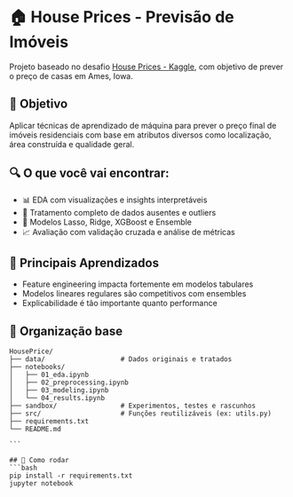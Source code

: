 # 🏠 House Prices - Previsão de Imóveis

Projeto baseado no desafio [House Prices - Kaggle](https://www.kaggle.com/c/house-prices-advanced-regression-techniques), com objetivo de prever o preço de casas em Ames, Iowa.

## 📌 Objetivo
Aplicar técnicas de aprendizado de máquina para prever o preço final de imóveis residenciais com base em atributos diversos como localização, área construída e qualidade geral.

## 🔍 O que você vai encontrar:
- 📊 EDA com visualizações e insights interpretáveis
- 🧼 Tratamento completo de dados ausentes e outliers
- 🧠 Modelos Lasso, Ridge, XGBoost e Ensemble
- 📈 Avaliação com validação cruzada e análise de métricas

## 🧠 Principais Aprendizados
- Feature engineering impacta fortemente em modelos tabulares
- Modelos lineares regulares são competitivos com ensembles
- Explicabilidade é tão importante quanto performance

## 📁 Organização base

````
HousePrice/
├── data/                   # Dados originais e tratados
├── notebooks/
│   ├── 01_eda.ipynb
│   ├── 02_preprocessing.ipynb
│   ├── 03_modeling.ipynb
│   └── 04_results.ipynb
├── sandbox/                # Experimentos, testes e rascunhos
├── src/                    # Funções reutilizáveis (ex: utils.py)
├── requirements.txt
└── README.md

```

## 🚀 Como rodar
```bash
pip install -r requirements.txt
jupyter notebook